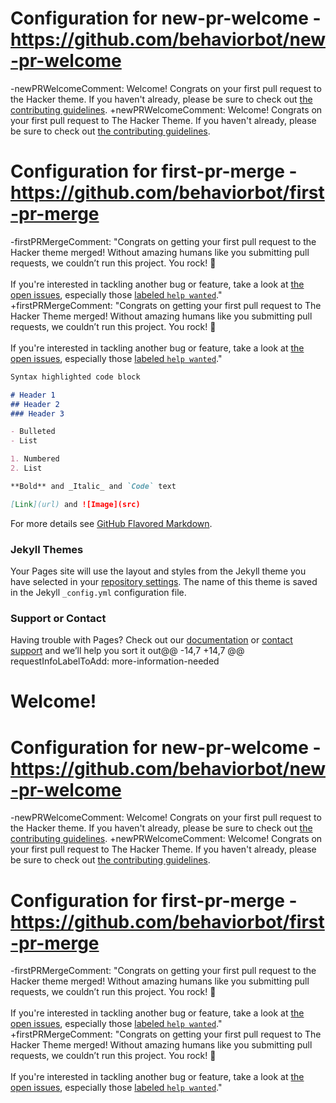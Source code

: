  # Configuration for new-pr-welcome - https://github.com/behaviorbot/new-pr-welcome
-newPRWelcomeComment: Welcome! Congrats on your first pull request to the Hacker theme. If you haven't already, please be sure to check out [the contributing guidelines](https://github.com/pages-themes/hacker/blob/master/docs/CONTRIBUTING.md).
+newPRWelcomeComment: Welcome! Congrats on your first pull request to The Hacker Theme. If you haven't already, please be sure to check out [the contributing guidelines](https://github.com/pages-themes/hacker/blob/master/docs/CONTRIBUTING.md).
 
 # Configuration for first-pr-merge - https://github.com/behaviorbot/first-pr-merge
-firstPRMergeComment: "Congrats on getting your first pull request to the Hacker theme merged! Without amazing humans like you submitting pull requests, we couldn’t run this project. You rock! :tada:<br /><br />If you're interested in tackling another bug or feature, take a look at [the open issues](https://github.com/pages-themes/hacker/issues), especially those [labeled `help wanted`](https://github.com/pages-themes/hacker/issues?q=is%3Aopen+is%3Aissue+label%3A%22help+wanted%22)."
+firstPRMergeComment: "Congrats on getting your first pull request to The Hacker Theme merged! Without amazing humans like you submitting pull requests, we couldn’t run this project. You rock! :tada:<br /><br />If you're interested in tackling another bug or feature, take a look at [the open issues](https://github.com/pages-themes/hacker/issues), especially those [labeled `help wanted`](https://github.com/pages-themes/hacker/issues?q=is%3Aopen+is%3Aissue+label%3A%22help+wanted%22)."
```markdown
Syntax highlighted code block

# Header 1
## Header 2
### Header 3

- Bulleted
- List

1. Numbered
2. List

**Bold** and _Italic_ and `Code` text

[Link](url) and ![Image](src)
```

For more details see [GitHub Flavored Markdown](https://guides.github.com/features/mastering-markdown/).

### Jekyll Themes

Your Pages site will use the layout and styles from the Jekyll theme you have selected in your [repository settings](https://github.com/hhmafia/maestroftpubstro/settings). The name of this theme is saved in the Jekyll `_config.yml` configuration file.

### Support or Contact

Having trouble with Pages? Check out our [documentation](https://help.github.com/categories/github-pages-basics/) or [contact support](https://github.com/contact) and we’ll help you sort it out@@ -14,7 +14,7 @@ requestInfoLabelToAdd: more-information-needed
 #  Welcome!
 
 # Configuration for new-pr-welcome - https://github.com/behaviorbot/new-pr-welcome
-newPRWelcomeComment: Welcome! Congrats on your first pull request to the Hacker theme. If you haven't already, please be sure to check out [the contributing guidelines](https://github.com/pages-themes/hacker/blob/master/docs/CONTRIBUTING.md).
+newPRWelcomeComment: Welcome! Congrats on your first pull request to The Hacker Theme. If you haven't already, please be sure to check out [the contributing guidelines](https://github.com/pages-themes/hacker/blob/master/docs/CONTRIBUTING.md).
 
 # Configuration for first-pr-merge - https://github.com/behaviorbot/first-pr-merge
-firstPRMergeComment: "Congrats on getting your first pull request to the Hacker theme merged! Without amazing humans like you submitting pull requests, we couldn’t run this project. You rock! :tada:<br /><br />If you're interested in tackling another bug or feature, take a look at [the open issues](https://github.com/pages-themes/hacker/issues), especially those [labeled `help wanted`](https://github.com/pages-themes/hacker/issues?q=is%3Aopen+is%3Aissue+label%3A%22help+wanted%22)."
+firstPRMergeComment: "Congrats on getting your first pull request to The Hacker Theme merged! Without amazing humans like you submitting pull requests, we couldn’t run this project. You rock! :tada:<br /><br />If you're interested in tackling another bug or feature, take a look at [the open issues](https://github.com/pages-themes/hacker/issues), especially those [labeled `help wanted`](https://github.com/pages-themes/hacker/issues?q=is%3Aopen+is%3Aissue+label%3A%22help+wanted%22)."
